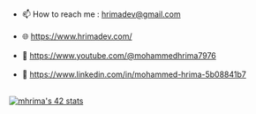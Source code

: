 - 📫 How to reach me : hrimadev@gmail.com <br /> <br />
- :globe_with_meridians: https://www.hrimadev.com/ <br /> <br />
- :red_circle: https://www.youtube.com/@mohammedhrima7976 <br /> <br />
- :briefcase: https://www.linkedin.com/in/mohammed-hrima-5b08841b7 <br /> <br />

[![mhrima's 42 stats](https://badge.mediaplus.ma/greenbinary/mhrima)](https://github.com/oakoudad/badge42)
